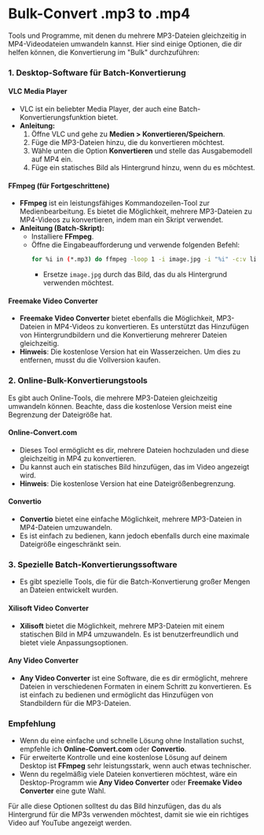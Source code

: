 # Bulk-Convert .mp3 to .mp4

Tools und Programme, mit denen du mehrere MP3-Dateien gleichzeitig in MP4-Videodateien umwandeln kannst. Hier sind einige Optionen, die dir helfen können, die Konvertierung im "Bulk" durchzuführen:

### 1. **Desktop-Software für Batch-Konvertierung**

#### **VLC Media Player**
- VLC ist ein beliebter Media Player, der auch eine Batch-Konvertierungsfunktion bietet.
- **Anleitung:**
  1. Öffne VLC und gehe zu **Medien > Konvertieren/Speichern**.
  2. Füge die MP3-Dateien hinzu, die du konvertieren möchtest.
  3. Wähle unten die Option **Konvertieren** und stelle das Ausgabemodell auf MP4 ein.
  4. Füge ein statisches Bild als Hintergrund hinzu, wenn du es möchtest.

#### **FFmpeg (für Fortgeschrittene)**
- **FFmpeg** ist ein leistungsfähiges Kommandozeilen-Tool zur Medienbearbeitung. Es bietet die Möglichkeit, mehrere MP3-Dateien zu MP4-Videos zu konvertieren, indem man ein Skript verwendet.
- **Anleitung (Batch-Skript):**
  - Installiere **FFmpeg**.
  - Öffne die Eingabeaufforderung und verwende folgenden Befehl:
    ```bash
    for %i in (*.mp3) do ffmpeg -loop 1 -i image.jpg -i "%i" -c:v libx264 -c:a aac -strict experimental -b:a 192k -shortest "%~ni.mp4"
    ```
    - Ersetze `image.jpg` durch das Bild, das du als Hintergrund verwenden möchtest.

#### **Freemake Video Converter**
- **Freemake Video Converter** bietet ebenfalls die Möglichkeit, MP3-Dateien in MP4-Videos zu konvertieren. Es unterstützt das Hinzufügen von Hintergrundbildern und die Konvertierung mehrerer Dateien gleichzeitig.
- **Hinweis**: Die kostenlose Version hat ein Wasserzeichen. Um dies zu entfernen, musst du die Vollversion kaufen.

### 2. **Online-Bulk-Konvertierungstools**
Es gibt auch Online-Tools, die mehrere MP3-Dateien gleichzeitig umwandeln können. Beachte, dass die kostenlose Version meist eine Begrenzung der Dateigröße hat.

#### **Online-Convert.com**
- Dieses Tool ermöglicht es dir, mehrere Dateien hochzuladen und diese gleichzeitig in MP4 zu konvertieren.
- Du kannst auch ein statisches Bild hinzufügen, das im Video angezeigt wird.
- **Hinweis**: Die kostenlose Version hat eine Dateigrößenbegrenzung.

#### **Convertio**
- **Convertio** bietet eine einfache Möglichkeit, mehrere MP3-Dateien in MP4-Dateien umzuwandeln.
- Es ist einfach zu bedienen, kann jedoch ebenfalls durch eine maximale Dateigröße eingeschränkt sein.

### 3. **Spezielle Batch-Konvertierungssoftware**
- Es gibt spezielle Tools, die für die Batch-Konvertierung großer Mengen an Dateien entwickelt wurden.

#### **Xilisoft Video Converter**
- **Xilisoft** bietet die Möglichkeit, mehrere MP3-Dateien mit einem statischen Bild in MP4 umzuwandeln. Es ist benutzerfreundlich und bietet viele Anpassungsoptionen.
  
#### **Any Video Converter**
- **Any Video Converter** ist eine Software, die es dir ermöglicht, mehrere Dateien in verschiedenen Formaten in einem Schritt zu konvertieren. Es ist einfach zu bedienen und ermöglicht das Hinzufügen von Standbildern für die MP3-Dateien.

### Empfehlung
- Wenn du eine einfache und schnelle Lösung ohne Installation suchst, empfehle ich **Online-Convert.com** oder **Convertio**.
- Für erweiterte Kontrolle und eine kostenlose Lösung auf deinem Desktop ist **FFmpeg** sehr leistungsstark, wenn auch etwas technischer.
- Wenn du regelmäßig viele Dateien konvertieren möchtest, wäre ein Desktop-Programm wie **Any Video Converter** oder **Freemake Video Converter** eine gute Wahl.

Für alle diese Optionen solltest du das Bild hinzufügen, das du als Hintergrund für die MP3s verwenden möchtest, damit sie wie ein richtiges Video auf YouTube angezeigt werden.
